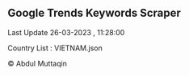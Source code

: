 

## Google Trends Keywords Scraper 
 
Last Update 26-03-2023 , 11:28:00

Country List :
VIETNAM.json



© Abdul Muttaqin 
